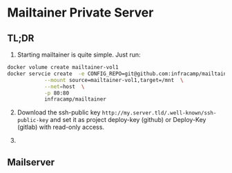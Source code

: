 # Mailtainer Private Server



## TL;DR

1) Starting mailtainer is quite simple. Just run:

```bash
docker volume create mailtainer-vol1
docker servcie create  -e CONFIG_REPO=git@github.com:infracamp/mailtainer.git  \
            --mount source=mailtainer-vol1,target=/mnt  \
            --net=host  \
            -p 80:80
            infracamp/mailtainer
```

2) Download the ssh-public key `http://my.server.tld/.well-known/ssh-public-key` and
set it as project deploy-key (github) or Deploy-Key (gitlab) with read-only access.

3) 

## Mailserver

